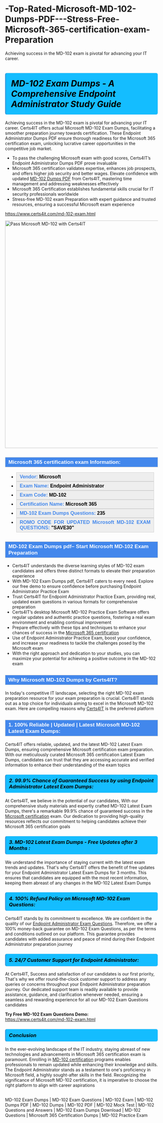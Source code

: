 # -Top-Rated-Microsoft-MD-102-Dumps-PDF---Stress-Free-Microsoft-365-certification-exam-Preparation
Achieving success in the MD-102 exam is pivotal for advancing your IT career.
           <h1>                <strong><span style="display: block; color: #000000; background: #14BDFF; border: 0.5px solid #AED6F1; border-left: 3px solid #3498DB; padding: .6em; border-radius: 6px;">                     <em>MD-102 Exam Dumps - A Comprehensive Endpoint Administrator Study Guide</em>                </span></strong>                            </h1>                    <p>Achieving success in the MD-102 exam is pivotal for advancing your IT career. Certs4IT offers actual Microsoft MD-102 Exam Dumps, facilitating a smoother preparation journey towards certification. These Endpoint Administrator <span class="exam_variation">Dumps PDF</span> ensure thorough readiness for the Microsoft 365 certification exam, unlocking lucrative career opportunities in the competitive job market.</p>                        <ul>                <li>To pass the challenging Microsoft exam with good scores, Certs4IT’s   Endpoint Administrator <span class="exam_variation">Dumps PDF</span> prove invaluable</li>                <li>Microsoft 365 certification validates expertise, enhances job prospects, and offers higher job security and better wages. Elevate confidence with updated <a href="https://www.certs4it.com/md-102-exam.html">MD-102 <span class="exam_variation">Dumps PDF</span></a> from Certs4IT, mastering time management and addressing weaknesses effectively</li>                <li>Microsoft 365 Certification establishes fundamental skills crucial for IT security professionals worldwide</li>                <li>Stress-free MD-102 exam Preparation with expert guidance and trusted resources, ensuring a successful Microsoft exam experience</li>            </ul>                        <p><a href="https://www.certs4it.com/md-102-exam.html">https://www.certs4it.com/md-102-exam.html</a></p>            <p><a href="https://www.certs4it.com/"><img src="https://www.certs4it.com//images/premium-quality-exam-dumps-certs4it.jpg" class="postImage" alt="Pass Microsoft MD-102 with Certs4IT" width="750"></a></p>                         <h2 style="background: #4287ec; border: 1px solid #cccccc; padding: 5px 10px;">                <span style="color: #ffffff;">                    <span style="font-size: 11pt;">                        <span style="line-height: normal;">                            <span style="font-family: Calibri,sans-serif;">                                <strong>                                    <span style="font-size: 13.0pt;">Microsoft 365 certification exam Information:</span>                                </strong>                            </span>                        </span>                    </span>                </span>            </h2>            <ul>                <li style="margin: 0cm 10pt;">                <div style="background: #eee; border: 1px solid #cccccc; padding: 5px 10px; text-align: justify;"><span style="font-size: 11pt;"><span style="line-height: normal;"><span style="tab-stops: list 36.0pt;"><span style="font-family: Calibri,sans-serif;"><strong><span style="font-size: 12.0pt;">                    <span style="color: #4287ec;">Vendor:</span> <span style="color: #000;">Microsoft</span>                    </span></strong></span></span></span></span></div>                </li>                 <li style="margin: 0cm 10pt;">                <div style="background: #eee; border: 1px solid #cccccc; padding: 5px 10px; text-align: justify;"><span style="font-size: 11pt;"><span style="line-height: normal;"><span style="tab-stops: list 36.0pt;"><span style="font-family: Calibri,sans-serif;"><strong><span style="font-size: 12.0pt;">                    <span style="color: #4287ec;">Exam Name:</span> <span style="color: #000;">Endpoint Administrator</span>                    </span></strong></span></span></span></span></div>                </li>                <li style="margin: 0cm 10pt;">                <div style="background: #eee; border: 1px solid #cccccc; padding: 5px 10px; text-align: justify;"><span style="font-size: 11pt;"><span style="line-height: normal;"><span style="tab-stops: list 36.0pt;"><span style="font-family: Calibri,sans-serif;"><strong><span style="font-size: 12.0pt;">                    <span style="color: #4287ec;">Exam Code:</span> <span style="color: #000;">MD-102</span>                    </span></strong></span></span></span></span></div>                </li>                <li style="margin: 0cm 10pt;">                <div style="background: #eee; border: 1px solid #cccccc; padding: 5px 10px; text-align: justify;"><span style="font-size: 11pt;"><span style="line-height: normal;"><span style="tab-stops: list 36.0pt;"><span style="font-family: Calibri,sans-serif;"><strong><span style="font-size: 12.0pt;">                    <span style="color: #4287ec;">Certification Name:</span> <span style="color: #000;"> Microsoft 365</span>                    </span></strong></span></span></span></span></div>                </li>                 <li style="margin: 0cm 10pt;">                <div style="background: #eee; border: 1px solid #cccccc; padding: 5px 10px;"><span style="font-size: 11pt;"><span style="line-height: normal;"><span style="tab-stops: list 36.0pt;"><span style="font-family: Calibri,sans-serif;"><strong><span style="font-size: 12.0pt;">                    <span style="color: #4287ec;">MD-102 Exam Dumps Questions: </span><span style="color: #000;">235</span>                    </span></strong></span></span></span></span></div>                </li>                <li style="margin: 0cm 10pt;">                <div style="background: #eee; border: 1px solid #cccccc; padding: 5px 10px; text-align: justify;"><span style="font-size: 11pt;"><span style="line-height: normal;"><span style="tab-stops: list 36.0pt;"><span style="font-family: Calibri,sans-serif;"><strong><span style="font-size: 12.0pt;">                    <span style="color: #4287ec;">ROMO CODE FOR UPDATED Microsoft MD-102 EXAM QUESTIONS:</span> <span style="color: #000;">"SAVE30"</span>                    </span></strong></span></span></span></span></div>                </li>            </ul>                        <h2 style="background: #4287ec; border: 1px solid #cccccc; padding: 5px 10px;">                <span style="color: #ffffff;">                    <span style="font-size: 11pt;">                        <span style="line-height: normal;">                            <span style="font-family: Calibri,sans-serif;">                                <strong>                                    <span style="font-size: 13.0pt;">MD-102 Exam Dumps pdf– Start Microsoft MD-102 Exam Preparation</span>                                </strong>                            </span>                        </span>                    </span>                </span>            </h2>            <ul>                <li>Certs4IT understands the diverse learning styles of MD-102 exam candidates and offers three distinct formats to elevate their preparation experience</li>                <li>With MD-102 Exam Dumps pdf, Certs4IT caters to every need. Explore our free demo to ensure confidence before purchasing Endpoint Administrator <span class="exam_variation2">Practice Exam</span></li>                <li>Trust Certs4IT for Endpoint Administrator <span class="exam_variation2">Practice Exam</span>, providing real, updated exam questions in various formats for comprehensive preparation</li>                <li>Certs4IT’s desktop Microsoft MD-102 Practice Exam Software offers regular updates and authentic practice questions, fostering a real exam environment and enabling continual improvement</li>                <li>Prepare effectively with these tips and techniques to enhance your chances of success in the <a href="https://www.certs4it.com/microsoft-365-certification-exams.html">Microsoft 365 certification</a></li>                <li>Use of Endpoint Administrator <span class="exam_variation2">Practice Exam</span>, boost your confidence, and increase your readiness to tackle the challenges posed by the Microsoft exam</li>                <li>With the right approach and dedication to your studies, you can maximize your potential for achieving a positive outcome in the MD-102 exam</li>            </ul>                                       <h2 style="background: #4287ec; border: 1px solid #cccccc; padding: 5px 10px;">                <span style="color: #ffffff;">                    <span style="font-size: 11pt;">                        <span style="line-height: normal;">                            <span style="font-family: Calibri,sans-serif;">                                <strong>                                    <span style="font-size: 13.0pt;">Why Microsoft MD-102 Dumps by Certs4IT?</span>                                </strong>                            </span>                        </span>                    </span>                </span>            </h2>           <p>In today's competitive IT landscape, selecting the right MD-102 exam preparation resource for your exam preparation is crucial. Certs4IT stands out as a top choice for individuals aiming to excel in the Microsoft MD-102 exam. Here are compelling reasons why <a href="https://www.certs4it.com/">Certs4IT</a> is the preferred platform</p>                        <h2 style="background: #4287ec; border: 1px solid #cccccc; padding: 5px 10px;">                <span style="color: #ffffff;">                    <span style="font-size: 11pt;">                        <span style="line-height: normal;">                            <span style="font-family: Calibri,sans-serif;">                                <strong>                                    <span style="font-size: 13.0pt;">1. 100% Reliable | Updated | Latest Microsoft MD-102 <span class="exam_variation3">Latest Exam Dumps</span>:</span>                                </strong>                            </span>                        </span>                    </span>                </span>            </h2>                        <p>Certs4IT offers reliable, updated, and the latest MD-102 <span class="exam_variation3">Latest Exam Dumps</span>, ensuring comprehensive Microsoft certification exam preparation. With our meticulously curated Microsoft 365 certification <span class="exam_variation3">Latest Exam Dumps</span>, candidates can trust that they are accessing accurate and verified information to enhance their understanding of the exam topics</p>                        <h3>                <strong>                    <span style="display: block; color: #000000; background: #14BDFF; border: 0.5px solid #AED6F1; border-left: 3px solid #3498DB; padding: .6em; border-radius: 6px;">                        <em>2. 99.9% Chance of Guaranteed Success by using Endpoint Administrator <span class="exam_variation3">Latest Exam Dumps</span>:</em>                    </span>                </strong>            </h3>            <p>At Certs4IT, we believe in the potential of our candidates, With our comprehensive study materials and expertly crafted MD-102 <span class="exam_variation3">Latest Exam Dumps</span>, there's a remarkable 99.9% chance of guaranteed success in the <a href="https://www.certs4it.com/microsoft-certification-exams.html">Microsoft certification</a> exam. Our dedication to providing high-quality resources reflects our commitment to helping candidates achieve their Microsoft 365 certification goals</p>            <h3>                <strong>                    <span style="display: block; color: #000000; background: #14BDFF; border: 0.5px solid #AED6F1; border-left: 3px solid #3498DB; padding: .6em; border-radius: 6px;">                        <em>3. MD-102 <span class="exam_variation3">Latest Exam Dumps</span> - Free Updates after 3 Months :</em>                    </span>                </strong>            </h3>           <p>We understand the importance of staying current with the latest exam trends and updates. That's why Certs4IT offers the benefit of free updates for your Endpoint Administrator <span class="exam_variation3">Latest Exam Dumps</span> for 3 months. This ensures that candidates are equipped with the most recent information, keeping them abreast of any changes in the MD-102 <span class="exam_variation3">Latest Exam Dumps</span></p>            <h3>                <strong>                    <span style="display: block; color: #000000; background: #14BDFF; border: 0.5px solid #AED6F1; border-left: 3px solid #3498DB; padding: .6em; border-radius: 6px;">                        <em>4. 100% Refund Policy on Microsoft MD-102 <span class="exam_variation4">Exam Questions</span>:</em>                    </span>                </strong>            </h3>            <p>Certs4IT stands by its commitment to excellence. We are confident in the quality of our <a href="https://www.certs4it.com/md-102-exam.html">Endpoint Administrator <span class="exam_variation4">Exam Questions</span></a>. Therefore, we offer a 100% money-back guarantee on MD-102 <span class="exam_variation4">Exam Questions</span>, as per the terms and conditions outlined on our platform. This guarantee provides candidates with added assurance and peace of mind during their Endpoint Administrator preparation journey</p>            <h3>                <strong>                    <span style="display: block; color: #000000; background: #14BDFF; border: 0.5px solid #AED6F1; border-left: 3px solid #3498DB; padding: .6em; border-radius: 6px;">                        <em>5. 24/7 Customer Support for Endpoint Administrator:</em>                    </span>                </strong>            </h3>            <p>At Certs4IT, Success and satisfaction of our candidates is our first priority, That's why we offer round-the-clock customer support to address any queries or concerns throughout your Endpoint Administrator preparation journey. Our dedicated support team is readily available to provide assistance, guidance, and clarification whenever needed, ensuring a seamless and rewarding experience for all our MD-102 <span class="exam_variation4">Exam Questions</span> candidates</p>            <p><strong>Try Free MD-102 <span class="exam_variation4">Exam Questions</span> Demo:</strong> <br> <a href="https://www.certs4it.com/md-102-exam.html">https://www.certs4it.com/md-102-exam.html</a></p>            <h3>                <strong>                    <span style="display: block; color: #000000; background: #14BDFF; border: 0.5px solid #AED6F1; border-left: 3px solid #3498DB; padding: .6em; border-radius: 6px;">                        <em>Conclusion</em>                    </span>                </strong>            </h3>            <p>In the ever-evolving landscape of the IT industry, staying abreast of new technologies and advancements in Microsoft 365 certification exam is paramount. Enrolling in <a href="https://www.examdumps.co/">MD-102 certification</a> programs enables professionals to remain updated while enhancing their knowledge and skills. The Endpoint Administrator stands as a testament to one's proficiency in Microsoft field, a highly sought-after skills in the field. Recognizing the significance of Microsoft MD-102 certification, it is imperative to choose the right platform to align with career aspirations</p>        
            MD-102 Exam Dumps | MD-102 Exam Questions | MD-102 Exam | MD-102 Dumps PDF | MD-102 Dumps | MD-102 PDF | MD-102 Mock Test | MD-102 Questions and Answers | MD-102 Exam Dumps Download | MD-102 Questions | Microsoft 365 Certification Dumps | MD-102 Practice Exam

